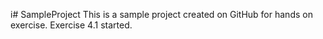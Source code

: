 i# SampleProject
This is a sample project created on GitHub for hands on exercise.
Exercise 4.1 started.
